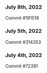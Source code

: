 ### July 8th, 2022

Commit #191518

### July 5th, 2022

Commit #314353


### July 4th, 2022

Commit #72281
